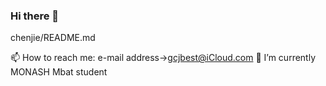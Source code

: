 ### Hi there 👋

<!--
**cgon0007/cgon0007** is a ✨ _special_ ✨ repository because its `README.md` (this file) appears on your GitHub profile.

Here are some ideas to get you started:

- 🔭 I’m currently working on ...
- 🌱 I’m currently learning ...
- 👯 I’m looking to collaborate on ...
- 🤔 I’m looking for help with ...
- 💬 Ask me about ...
- 📫 How to reach me: ...
- 😄 Pronouns: ...
- ⚡ Fun fact: ...
-->

chenjie/README.md

📫 How to reach me: e-mail address->gcjbest@iCloud.com 
🌱 I’m currently MONASH Mbat student









